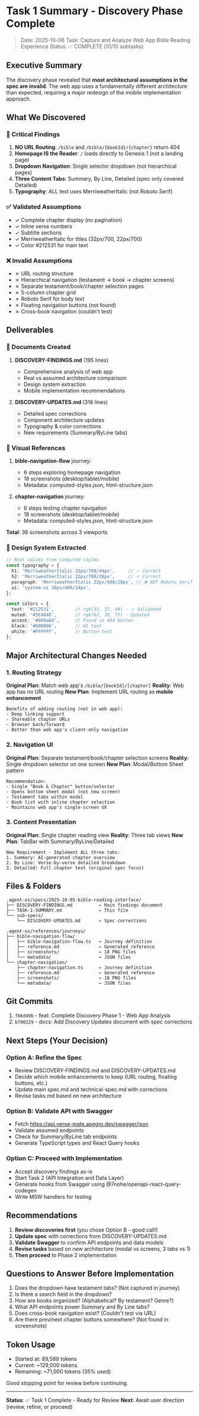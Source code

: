 # Task 1 Summary - Discovery Phase Complete

> Date: 2025-10-06
> Task: Capture and Analyze Web App Bible Reading Experience
> Status: ✅ COMPLETE (10/10 subtasks)

## Executive Summary

The discovery phase revealed that **most architectural assumptions in the spec are invalid**. The web app uses a fundamentally different architecture than expected, requiring a major redesign of the mobile implementation approach.

## What We Discovered

### 🚨 Critical Findings

1. **NO URL Routing**: `/bible` and `/bible/{bookId}/{chapter}` return 404
2. **Homepage IS the Reader**: `/` loads directly to Genesis 1 (not a landing page)
3. **Dropdown Navigation**: Single selector dropdown (not hierarchical pages)
4. **Three Content Tabs**: Summary, By Line, Detailed (spec only covered Detailed)
5. **Typography**: ALL text uses MerriweatherItalic (not Roboto Serif)

### ✅ Validated Assumptions

- ✓ Complete chapter display (no pagination)
- ✓ Inline verse numbers
- ✓ Subtitle sections
- ✓ MerriweatherItalic for titles (32px/700, 22px/700)
- ✓ Color #212531 for main text

### ❌ Invalid Assumptions

- ✗ URL routing structure
- ✗ Hierarchical navigation (testament → book → chapter screens)
- ✗ Separate testament/book/chapter selection pages
- ✗ 5-column chapter grid
- ✗ Roboto Serif for body text
- ✗ Floating navigation buttons (not found)
- ✗ Cross-book navigation (couldn't test)

## Deliverables

### 📁 Documents Created

1. **DISCOVERY-FINDINGS.md** (195 lines)
   - Comprehensive analysis of web app
   - Real vs assumed architecture comparison
   - Design system extraction
   - Mobile implementation recommendations

2. **DISCOVERY-UPDATES.md** (316 lines)
   - Detailed spec corrections
   - Component architecture updates
   - Typography & color corrections
   - New requirements (Summary/ByLine tabs)

### 📸 Visual References

1. **bible-navigation-flow** journey:
   - 6 steps exploring homepage navigation
   - 18 screenshots (desktop/tablet/mobile)
   - Metadata: computed-styles.json, html-structure.json

2. **chapter-navigation** journey:
   - 6 steps testing chapter navigation
   - 18 screenshots (desktop/tablet/mobile)
   - Metadata: computed-styles.json, html-structure.json

**Total**: 36 screenshots across 3 viewports

### 🎨 Design System Extracted

```typescript
// Real values from computed styles
const typography = {
  h1: 'MerriweatherItalic 32px/700/44px',     // ✓ Correct
  h2: 'MerriweatherItalic 22px/700/28px',     // ✓ Correct
  paragraph: 'MerriweatherItalic 22px/400/28px', // ❌ NOT Roboto Serif!
  ui: 'system-ui 16px/400/24px',
};

const colors = {
  text: '#212531',        // rgb(33, 37, 49) - ✓ Validated
  muted: '#3E464D',       // rgb(62, 70, 77) - Updated
  accent: '#b09a6d',      // Found in 404 button
  black: '#000000',       // H1 text
  white: '#FFFFFF',       // Button text
};
```

## Major Architectural Changes Needed

### 1. Routing Strategy

**Original Plan**: Match web app's `/bible/[bookId]/[chapter]`
**Reality**: Web app has no URL routing
**New Plan**: Implement URL routing as **mobile enhancement**

```
Benefits of adding routing (not in web app):
- Deep linking support
- Shareable chapter URLs
- Browser back/forward
- Better than web app's client-only navigation
```

### 2. Navigation UI

**Original Plan**: Separate testament/book/chapter selection screens
**Reality**: Single dropdown selector on one screen
**New Plan**: Modal/Bottom Sheet pattern

```
Recommendation:
- Single "Book & Chapter" button/selector
- Opens bottom sheet modal (not new screen)
- Testament tabs within modal
- Book list with inline chapter selection
- Maintains web app's single-screen UX
```

### 3. Content Presentation

**Original Plan**: Single chapter reading view
**Reality**: Three tab views
**New Plan**: TabBar with Summary/ByLine/Detailed

```
New Requirement - Implement ALL three tabs:
1. Summary: AI-generated chapter overview
2. By Line: Verse-by-verse detailed breakdown
3. Detailed: Full chapter text (original spec focus)
```

## Files & Folders

```
.agent-os/specs/2025-10-05-bible-reading-interface/
├── DISCOVERY-FINDINGS.md          ← Main findings document
├── TASK-1-SUMMARY.md              ← This file
└── sub-specs/
    └── DISCOVERY-UPDATES.md       ← Spec corrections

.agent-os/references/journeys/
├── bible-navigation-flow/
│   ├── bible-navigation-flow.ts   ← Journey definition
│   ├── reference.md               ← Generated reference
│   ├── screenshots/               ← 18 PNG files
│   └── metadata/                  ← JSON files
└── chapter-navigation/
    ├── chapter-navigation.ts      ← Journey definition
    ├── reference.md               ← Generated reference
    ├── screenshots/               ← 18 PNG files
    └── metadata/                  ← JSON files
```

## Git Commits

1. `f66d49b` - feat: Complete Discovery Phase 1 - Web App Analysis
2. `b790229` - docs: Add Discovery Updates document with spec corrections

## Next Steps (Your Decision)

### Option A: Refine the Spec
- Review DISCOVERY-FINDINGS.md and DISCOVERY-UPDATES.md
- Decide which mobile enhancements to keep (URL routing, floating buttons, etc.)
- Update main spec.md and technical-spec.md with corrections
- Revise tasks.md based on new architecture

### Option B: Validate API with Swagger
- Fetch https://api.verse-mate.apegro.dev/swagger/json
- Validate assumed endpoints
- Check for Summary/ByLine tab endpoints
- Generate TypeScript types and React Query hooks

### Option C: Proceed with Implementation
- Accept discovery findings as-is
- Start Task 2 (API Integration and Data Layer)
- Generate hooks from Swagger using @7nohe/openapi-react-query-codegen
- Write MSW handlers for testing

## Recommendations

1. **Review discoveries first** (you chose Option B - good call!)
2. **Update spec** with corrections from DISCOVERY-UPDATES.md
3. **Validate Swagger** to confirm API endpoints and data models
4. **Revise tasks** based on new architecture (modal vs screens, 3 tabs vs 1)
5. **Then proceed** to Phase 2 implementation

## Questions to Answer Before Implementation

1. Does the dropdown have testament tabs? (Not captured in journey)
2. Is there a search field in the dropdown?
3. How are books organized? (Alphabetical? By testament? Genre?)
4. What API endpoints power Summary and By Line tabs?
5. Does cross-book navigation exist? (Couldn't test via URL)
6. Are there prev/next chapter buttons somewhere? (Not found in screenshots)

## Token Usage

- Started at: 89,589 tokens
- Current: ~129,000 tokens
- Remaining: ~71,000 tokens (35% used)

Good stopping point for review before continuing.

---

**Status**: ✅ Task 1 Complete - Ready for Review
**Next**: Await user direction (review, refine, or proceed)
